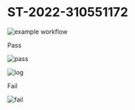 # ST-2022-310551172

![example workflow](https://github.com/chameleon10712/ST-2022-310551172/actions/workflows/main.yml/badge.svg)


Pass

![pass](https://i.imgur.com/YCXmuiL.png)

![log](https://i.imgur.com/KWSjwXg.png)


Fail

![fail](https://i.imgur.com/wlSWNzp.png)


